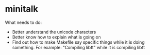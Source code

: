 # minitalk

What needs to do:
 - Better understand the unicode characters
 - Better know how to explain what is going on
 - Find out how to make Makefile say specific things while it is doing something. For example: "Compiling libft" while it is compiling libft
